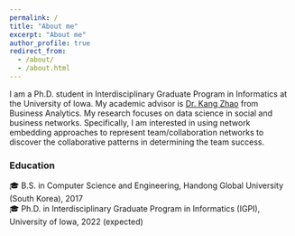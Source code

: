 ```yaml
---
permalink: /
title: "About me"
excerpt: "About me"
author_profile: true
redirect_from: 
  - /about/
  - /about.html
---
```

I am a Ph.D. student in Interdisciplinary Graduate Program in Informatics at the University of Iowa. My academic advisor is [Dr. Kang Zhao](https://tippie.uiowa.edu/people/kang-zhao) from Business Analytics. My research focuses on data science in social and business networks. Specifically, I am interested in using network embedding approaches to represent team/collaboration networks to discover the collaborative patterns in determining the team success.

### Education
🎓 B.S. in Computer Science and Engineering, Handong Global University (South Korea), 2017 <br>
:mortar_board: Ph.D. in Interdisciplinary Graduate Program in Informatics (IGPI), University of Iowa, 2022 (expected)



